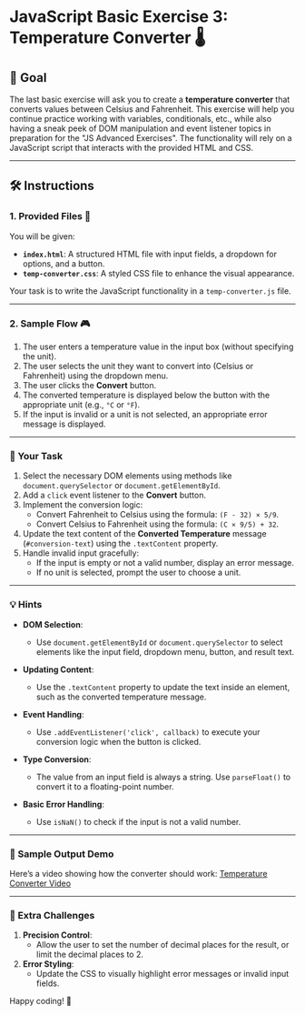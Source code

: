 # JavaScript Basic Exercise 3: Temperature Converter 🌡️

## 🌟 Goal

The last basic exercise will ask you to create a **temperature converter** that converts values between Celsius and Fahrenheit. This exercise will help you continue practice working with variables, conditionals, etc., while also having a sneak peek of DOM manipulation and event listener topics in preparation for the "JS Advanced Exercises". The functionality will rely on a JavaScript script that interacts with the provided HTML and CSS.

---

## 🛠️ Instructions

### 1. Provided Files 📂
You will be given:
- **`index.html`**: A structured HTML file with input fields, a dropdown for options, and a button.
- **`temp-converter.css`**: A styled CSS file to enhance the visual appearance.

Your task is to write the JavaScript functionality in a `temp-converter.js` file.

---

### 2. Sample Flow 🎮
1. The user enters a temperature value in the input box (without specifying the unit).
2. The user selects the unit they want to convert into (Celsius or Fahrenheit) using the dropdown menu.
3. The user clicks the **Convert** button.
4. The converted temperature is displayed below the button with the appropriate unit (e.g., `°C` or `°F`).
5. If the input is invalid or a unit is not selected, an appropriate error message is displayed.

---

### 🧩 Your Task

1. Select the necessary DOM elements using methods like `document.querySelector` or `document.getElementById`.
2. Add a `click` event listener to the **Convert** button.
3. Implement the conversion logic:
   - Convert Fahrenheit to Celsius using the formula: `(F - 32) × 5/9`.
   - Convert Celsius to Fahrenheit using the formula: `(C × 9/5) + 32`.
4. Update the text content of the **Converted Temperature** message (`#conversion-text`) using the `.textContent` property.
5. Handle invalid input gracefully:
   - If the input is empty or not a valid number, display an error message.
   - If no unit is selected, prompt the user to choose a unit.

---

### 💡 Hints

- **DOM Selection**:
  - Use `document.getElementById` or `document.querySelector` to select elements like the input field, dropdown menu, button, and result text.
  
- **Updating Content**:
  - Use the `.textContent` property to update the text inside an element, such as the converted temperature message.

- **Event Handling**:
  - Use `.addEventListener('click', callback)` to execute your conversion logic when the button is clicked.

- **Type Conversion**:
  - The value from an input field is always a string. Use `parseFloat()` to convert it to a floating-point number.

- **Basic Error Handling**:
  - Use `isNaN()` to check if the input is not a valid number.

---

### 📼 Sample Output Demo

Here’s a video showing how the converter should work: [Temperature Converter Video](https://drive.google.com/file/d/15YMnKluMfhtwjWboKT__7GRLYpxI7O-i/view?usp=sharing)

---

### 🚀 Extra Challenges

1. **Precision Control**:
   - Allow the user to set the number of decimal places for the result, or limit the decimal places to 2.
2. **Error Styling**:
   - Update the CSS to visually highlight error messages or invalid input fields.

Happy coding! 🎉
